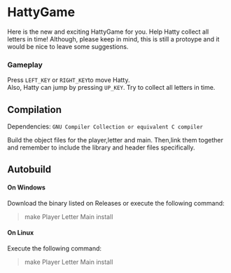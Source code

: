 # HattyGame
Here is the new and exciting HattyGame  for you. Help Hatty collect all letters in time!
Although, please keep in mind, this is still a protoype and it would be nice to leave some suggestions.

### Gameplay
Press `LEFT_KEY` or `RIGHT_KEY`to move Hatty.  
Also, Hatty can jump by pressing `UP_KEY`.
Try to collect all letters in time.
## Compilation
Dependencies: 
`GNU Compiler Collection or equivalent C compiler`

Build the object files for the player,letter and main. 
Then,link them together
and remember to include the library and header files specifically.


## Autobuild
#### On Windows
Download the binary listed on Releases or execute the following command:
>make Player Letter Main install   
#### On Linux
Execute the following command:
>make Player Letter Main install  
